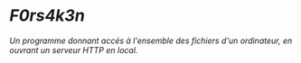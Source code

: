 # <strong><i>F0rs4k3n</i></strong>
<i>Un programme donnant accés à l'ensemble des fichiers d'un ordinateur, en ouvrant un serveur HTTP en local.</i>
